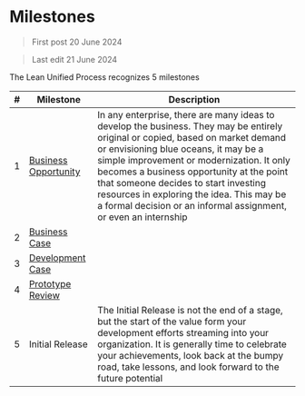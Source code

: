 # Milestones

> First post 20 June 2024

> Last edit 21 June 2024

The Lean Unified Process recognizes 5 milestones

| # | Milestone | Description |
| ----------- | ----------- | ----------- |
| 1 | [Business Opportunity](/Artefacts/bus-oppo.md) | In any enterprise, there are many ideas to develop the business. They may be entirely original or copied, based on market demand or envisioning blue oceans, it may be a simple improvement or modernization. It only becomes a business opportunity at the point that someone decides to start investing resources in exploring the idea. This may be a formal decision or an informal assignment, or even an internship |
| 2 | [Business Case](/Artefacts/bus-case.md) |  |
| 3 | [Development Case](/Artefacts/dev-case.md) | |
| 4 | [Prototype Review](/Artefacts/pro-review.md) | |
| 5 | Initial Release | The Initial Release is not the end of a stage, but the start of the value form your development efforts streaming into your organization. It is generally time to celebrate your achievements, look back at the bumpy road, take lessons, and look forward to the future potential |

